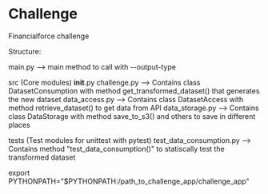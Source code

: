 # Challenge
Financialforce challenge

Structure:

main.py --> main method to call with --output-type

src (Core modules)
    __init__.py
    challenge.py    --> Contains class DatasetConsumption with method get_transformed_dataset() that generates the new dataset
    data_access.py  --> Contains class DatasetAccess with method retrieve_dataset() to get data from API
    data_storage.py --> Contains class DataStorage with method save_to_s3() and others to save in different places

tests (Test modules for unittest with pytest)
    test_data_consumption.py --> Contains method "test_data_consumption()" to statiscally test the transformed dataset


export PYTHONPATH="$PYTHONPATH:/path_to_challenge_app/challenge_app"
